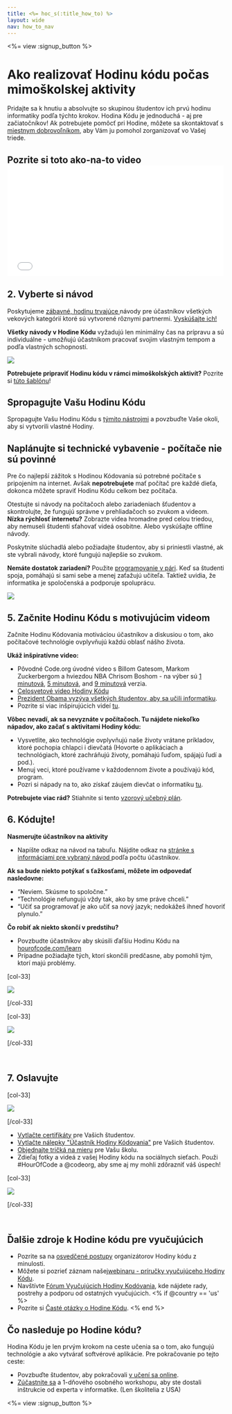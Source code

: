 ```yaml
---
title: <%= hoc_s(:title_how_to) %>
layout: wide
nav: how_to_nav
---
```

<%= view :signup_button %>

# Ako realizovať Hodinu kódu počas mimoškolskej aktivity

Pridajte sa k hnutiu a absolvujte so skupinou študentov ich prvú hodinu informatiky podľa týchto krokov. Hodina Kódu je jednoduchá - aj pre začiatočníkov! Ak potrebujete pomôcť pri Hodine, môžete sa skontaktovať s [miestnym dobrovoľníkom](<%= resolve_url('https://code.org/volunteer/local') %>), aby Vám ju pomohol zorganizovať vo Vašej triede.

## Pozrite si toto ako-na-to video <iframe width="500" height="255" src="//www.youtube.com/embed/SrnvvWDm73k" frameborder="0" allowfullscreen mark="crwd-mark"></iframe> 

## 2. Vyberte si návod

Poskytujeme [ zábavné, hodinu trvajúce ](<%= resolve_url('/learn') %>) návody pre účastníkov všetkých vekových kategórií ktoré sú vytvorené rôznymi partnermi. [Vyskúšajte ich!](<%= resolve_url('/learn') %>)

**Všetky návody v Hodine Kódu** vyžadujú len minimálny čas na prípravu a sú individuálne - umožňujú účastníkom pracovať svojim vlastným tempom a podľa vlastných schopností.

[![](/images/fit-700/tutorials.png)](<%= resolve_url('/learn') %>)

**Potrebujete pripraviť Hodinu kódu v rámci mimoškolských aktivít?** Pozrite si [ túto šablónu](/files/AfterschoolEducatorLessonPlanOutline.docx)!

## Spropagujte Vašu Hodinu Kódu

Spropagujte Vašu Hodinu Kódu s [týmito nástrojmi](<%= resolve_url('/promote/resources') %>) a povzbuďte Vaše okoli, aby si vytvorili vlastné Hodiny.

## Naplánujte si technické vybavenie - počítače nie sú povinné

Pre čo najlepší zážitok s Hodinou Kódovania sú potrebné počítače s pripojením na internet. Avšak **nepotrebujete** mať počítač pre každé dieťa, dokonca môžete spraviť Hodinu Kódu celkom bez počítača.

Otestujte si návody na počítačoch alebo zariadeniach šťudentov a skontrolujte, že fungujú správne v prehliadačoch so zvukom a videom. **Nízka rýchlosť internetu?** Zobrazte videa hromadne pred celou triedou, aby nemuseli študenti sťahovať videá osobitne. Alebo vyskúšajte offline návody.

Poskytnite slúchadlá alebo požiadajte študentov, aby si priniestli vlastné, ak ste vybrali návody, ktoré fungujú najlepšie so zvukom.

**Nemáte dostatok zariadení?** Použite [ programovanie v pári](https://www.youtube.com/watch?v=vgkahOzFH2Q). Keď sa študenti spoja, pomáhajú si sami sebe a menej zaťažujú učiteľa. Taktiež uvidia, že informatika je spoločenská a podporuje spoluprácu.

<img src="/images/fit-350/group_ipad.jpg" />

## 5. Začnite Hodinu Kódu s motivujúcim videom

Začnite Hodinu Kódovania motiváciou účastníkov a diskusiou o tom, ako počítačové technológie ovplyvňujú každú oblasť nášho života.

**Ukáž inšpiratívne video:**

- Pôvodné Code.org úvodné video s Billom Gatesom, Markom Zuckerbergom a hviezdou NBA Chrisom Boshom - na výber sú [1 minutová](https://www.youtube.com/watch?v=qYZF6oIZtfc), [5 minutová](https://www.youtube.com/watch?v=nKIu9yen5nc), and [9 minutová](https://www.youtube.com/watch?v=dU1xS07N-FA) verzia.
- [Celosvetové video Hodiny Kódu](https://www.youtube.com/watch?v=KsOIlDT145A)
- [Prezident Obama vyzýva všetkých študentov, aby sa učili informatiku](https://www.youtube.com/watch?v=6XvmhE1J9PY).
- Pozrite si viac inšpirujúcich videí [tu](https://www.youtube.com/playlist?list=PLzdnOPI1iJNfpD8i4Sx7U0y2MccnrNZuP).

**Vôbec nevadí, ak sa nevyznáte v počítačoch. Tu nájdete niekoľko nápadov, ako začať s aktivitami Hodiny kódu:**

- Vysvetlite, ako technológie ovplyvňujú naše životy vrátane príkladov, ktoré pochopia chlapci i dievčatá (Hovorte o aplikáciach a technológiach, ktoré zachráňujú životy, pomáhajú ľuďom, spájajú ľudí a pod.).
- Menuj veci, ktoré používame v každodennom živote a používajú kód, program.
- Pozri si nápady na to, ako získať záujem dievčat o informatiku [tu](<%= resolve_url('https://code.org/girls') %>).

**Potrebujete viac rád?** Stiahnite si tento [vzorový učebný plán](/files/AfterschoolEducatorLessonPlanOutline.docx).

## 6. Kódujte!

**Nasmerujte účastníkov na aktivity**

- Napíšte odkaz na návod na tabuľu. Nájdite odkaz na [stránke s informáciami pre vybraný návod ](<%= resolve_url('/learn') %>) podľa počtu účastnikov.

**Ak sa bude niekto potýkať s ťažkosťami, môžete im odpovedať nasledovne:**

- “Neviem. Skúsme to spoločne.”
- “Technológie nefungujú vždy tak, ako by sme práve chceli.”
- “Učiť sa programovať je ako učiť sa nový jazyk; nedokážeš ihneď hovoriť plynulo.”

**Čo robiť ak niekto skončí v predstihu?**

- Povzbudte účastníkov aby skúsili ďaľšiu Hodinu Kódu na [hourofcode.com/learn](<%= resolve_url('/learn') %>)
- Prípadne požiadajte tých, ktorí skončili predčasne, aby pomohli tým, ktorí majú problémy.

[col-33]

![](/images/fit-250/highschoolgirls.jpeg)

[/col-33]

[col-33]

![](/images/fit-300/group_ar.jpg)

[/col-33]

<p style="clear:both">&nbsp;</p>

## 7. Oslavujte

[col-33]

![](/images/fit-300/boy-certificate.jpg)

[/col-33]

- [Vytlačte certifikáty](<%= resolve_url('https://code.org/certificates') %>) pre Vašich študentov.
- [Vytlačte nálepky "Účastník Hodiny Kódovania"](<%= resolve_url('/promote/resources#stickers') %>) pre Vašich študentov.
- [Objednajte tričká na mieru](http://blog.code.org/post/132608499493/hour-of-code-shirts-and-more) pre Vašu školu.
- Zdieľaj fotky a videá z vašej Hodiny kódu na sociálnych sieťach. Použi #HourOfCode a @codeorg, aby sme aj my mohli zdôrazniť váš úspech!

[col-33]

![](/images/fit-260/highlight-certificates.jpg)

[/col-33]

<p style="clear:both">&nbsp;</p>

## Ďalšie zdroje k Hodine kódu pre vyučujúcich

- Pozrite sa na [osvedčené postupy](http://www.slideshare.net/TeachCode/hour-of-code-best-practices-for-successful-educators-51273466) organizátorov Hodiny kódu z minulosti. 
- Môžete si pozrieť záznam našej[webinaru - príručky vyučujúceho Hodiny Kódu](https://youtu.be/EJeMeSW2-Mw).
- Navštívte [Fórum Vyučujúcich Hodiny Kodóvania](http://forum.code.org/c/plc/hour-of-code), kde nájdete rady, postrehy a podporu od ostatných vyučujúcich. <% if @country == 'us' %>
- Pozrite si [Časté otázky o Hodine Kódu](https://support.code.org/hc/en-us/categories/200147083-Hour-of-Code). <% end %>

## Čo nasleduje po Hodine kódu?

Hodina Kódu je len prvým krokom na ceste učenia sa o tom, ako fungujú technológie a ako vytvárať softvérové aplikácie. Pre pokračovanie po tejto ceste:

- Povzbuďte študentov, aby pokračovali [v učení sa online](<%= resolve_url('https://code.org/learn/beyond') %>).
- [Zúčastnite sa](<%= resolve_url('https://code.org/professional-development-workshops') %>) a 1-dňového osobného workshopu, aby ste dostali inštrukcie od experta v informatike. (Len školitelia z USA)

<%= view :signup_button %>